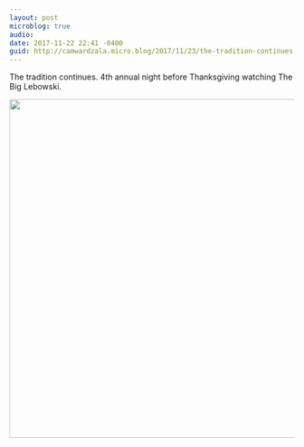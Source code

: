 ```yaml
---
layout: post
microblog: true
audio: 
date: 2017-11-22 22:41 -0400
guid: http://camwardzala.micro.blog/2017/11/23/the-tradition-continues.html
---
```

The tradition continues. 4th annual night before Thanksgiving watching The Big Lebowski.

<img src="http://camwardzala.com/uploads/2018/2021f6d23e.jpg" width="600" height="600" />
